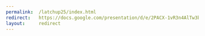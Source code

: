 ```yaml
---
permalink:  /latchup25/index.html
redirect:   https://docs.google.com/presentation/d/e/2PACX-1vR3n4AlTw3b6LRgNY82UZ63RM29jdp2DoLwhI-b7m2XkAuLZlWIPBg1BxnaIJQesk6seqtbBJCke1am/pub?start=true&loop=true&delayms=3000
layout:     redirect
---
```

